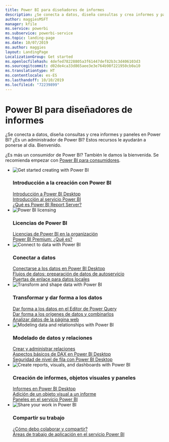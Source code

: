 ```yaml
---
title: Power BI para diseñadores de informes
description: ¿Se conecta a datos, diseña consultas y crea informes y paneles en Power BI? ¿Es un administrador de Power BI?
author: maggiesMSFT
manager: kfile
ms.service: powerbi
ms.subservice: powerbi-service
ms.topic: landing-page
ms.date: 10/07/2019
ms.author: maggies
layout: LandingPage
LocalizationGroup: Get started
ms.openlocfilehash: 4defed78228805a3f61447def82b3c3d406103d3
ms.sourcegitcommit: d02de4ca33d865aee3e3e764b98f221950cb0a10
ms.translationtype: HT
ms.contentlocale: es-ES
ms.lasthandoff: 10/10/2019
ms.locfileid: "72239899"
---
```

# <a name="power-bi-for-report-designers"></a>Power BI para diseñadores de informes

¿Se conecta a datos, diseña consultas y crea informes y paneles en Power BI? ¿Es un administrador de Power BI? Estos recursos le ayudarán a ponerse al día. Bienvenido.

¿Es más un consumidor de Power BI? También le damos la bienvenida. Se recomienda empezar con [Power BI para consumidores](consumer/power-bi-consumer-landing.md).

<ul class="panelContent cardsF"> 
            <li> 
                  <div class="cardSize"> 
                        <div class="cardPadding"> 
                              <div class="card"> 
                                    <div class="cardImageOuter">
                                          <div class="cardImage">
                                                <img alt="Get started creating with Power BI" src="media/power-bi-creator-landing/power-bi-designer-get-started.svg" data-linktype="relative-path">
                                          </div>
                                    </div>
                                    <div class="cardText"> 
                                          <h3>Introducción a la creación con Power BI</h3> 
                                          <p></p>
                                               <a href="desktop-what-is-desktop.md">Introducción a Power BI Desktop</a><br/> 
                                               <a href="power-bi-overview.md">Introducción al servicio Power BI</a><br/> 
                                               <a href="report-server/get-started.md">¿Qué es Power BI Report Server?</a>
                                    </div> 
                              </div> 
                        </div> 
                  </div> 
            </li>
            <li> 
                  <div class="cardSize"> 
                        <div class="cardPadding"> 
                              <div class="card"> 
                                    <div class="cardImageOuter">
                                          <div class="cardImage">
                                                <img alt="Power BI licensing" src="media/power-bi-creator-landing/power-bi-designer-licensing.svg" data-linktype="relative-path">
                                          </div>
                                    </div>
                                    <div class="cardText"> 
                                          <h3>Licencias de Power BI</h3> 
                                          <p></p>
                                                <a href="service-admin-licensing-organization.md">Licencias de Power BI en la organización</a><br/> 
                                                <a href="service-premium-what-is.md">Power BI Premium: ¿Qué es?</a> 
                                    </div> 
                              </div> 
                        </div> 
                  </div> 
            </li>
            <li> 
                  <div class="cardSize"> 
                        <div class="cardPadding"> 
                              <div class="card"> 
                                    <div class="cardImageOuter">
                                          <div class="cardImage">
                                                <img alt="Connect to data with Power BI" src="media/power-bi-creator-landing/power-bi-designer-connect-data.svg" data-linktype="relative-path">
                                          </div>
                                    </div>
                                    <div class="cardText"> 
                                          <h3>Conectar a datos</h3> 
                                          <p></p>
                                                <a href="desktop-quickstart-connect-to-data.md">Conectarse a los datos en Power BI Desktop</a><br/> 
                                                <a href="service-dataflows-overview.md">Flujos de datos: preparación de datos de autoservicio</a><br/> 
                                                <a href="service-gateway-onprem.md">Puertas de enlace para datos locales</a>
                                    </div> 
                              </div> 
                        </div> 
                  </div> 
            </li>
            <li> 
                  <div class="cardSize"> 
                        <div class="cardPadding"> 
                              <div class="card"> 
                                    <div class="cardImageOuter">
                                          <div class="cardImage">
                                                <img alt="Transform and shape data with Power BI" src="media/power-bi-creator-landing/power-bi-designer-transform-shape-data.svg" data-linktype="relative-path">
                                          </div>
                                    </div>
                                    <div class="cardText"> 
                                          <h3>Transformar y dar forma a los datos</h3> 
                                          <p></p>
                                                <a href="desktop-common-query-tasks.md">Dar forma a los datos en el Editor de Power Query</a><br/> 
                                                <a href="desktop-shape-and-combine-data.md">Dar forma a los orígenes de datos y combinarlos</a><br/> 
                                                <a href="desktop-tutorial-importing-and-analyzing-data-from-a-web-page.md">Analizar datos de la página web</a>
                                    </div> 
                              </div> 
                        </div> 
                  </div> 
            </li>
            <li> 
                  <div class="cardSize"> 
                        <div class="cardPadding"> 
                              <div class="card"> 
                                    <div class="cardImageOuter">
                                          <div class="cardImage">
                                                <img alt="Modeling data and relationships with Power BI" src="media/power-bi-creator-landing/power-bi-designer-modeling-data-relationships.svg" data-linktype="relative-path">
                                          </div>
                                    </div>
                                    <div class="cardText"> 
                                          <h3>Modelado de datos y relaciones</h3> 
                                          <p></p>
                                                <a href="desktop-create-and-manage-relationships.md">Crear y administrar relaciones</a><br/>
                                                <a href="desktop-quickstart-learn-dax-basics.md">Aspectos básicos de DAX en Power BI Desktop</a><br/> 
                                                <a href="service-admin-rls.md">Seguridad de nivel de fila con Power BI Desktop</a> 
                                    </div> 
                              </div> 
                        </div> 
                  </div> 
            </li>
            <li> 
                  <div class="cardSize"> 
                        <div class="cardPadding"> 
                              <div class="card"> 
                                    <div class="cardImageOuter">
                                          <div class="cardImage">
                                                <img alt="Create reports, visuals, and dashboards with Power BI" src="media/power-bi-creator-landing/power-bi-designer-create-reports-visuals-dashboards.svg" data-linktype="relative-path">
                                          </div>
                                    </div>
                                    <div class="cardText"> 
                                          <h3>Creación de informes, objetos visuales y paneles</h3> 
                                          <p></p>
                                                <a href="desktop-report-view.md">Informes en Power BI Desktop</a><br/> 
                                                <a href="power-bi-report-add-visualizations-i.md">Adición de un objeto visual a un informe</a><br/> 
                                                <a href="service-dashboard-create.md">Paneles en el servicio Power BI</a>
                                    </div> 
                              </div> 
                        </div> 
                  </div> 
            </li>
            <li> 
                  <div class="cardSize"> 
                        <div class="cardPadding"> 
                              <div class="card"> 
                                    <div class="cardImageOuter">
                                          <div class="cardImage">
                                                <img alt="Share your work in Power BI" src="media/power-bi-creator-landing/power-bi-designer-share-work.svg" data-linktype="relative-path">
                                          </div>
                                    </div>
                                    <div class="cardText"> 
                                          <h3>Compartir su trabajo</h3> 
                                          <p></p>
                                                <a href="service-how-to-collaborate-distribute-dashboards-reports.md">¿Cómo debo colaborar y compartir?</a><br/>
                                                <a href="service-create-workspaces.md">Áreas de trabajo de aplicación en el servicio Power BI</a> 
                                    </div> 
                              </div> 
                        </div> 
                  </div> 
            </li>
</ul>



